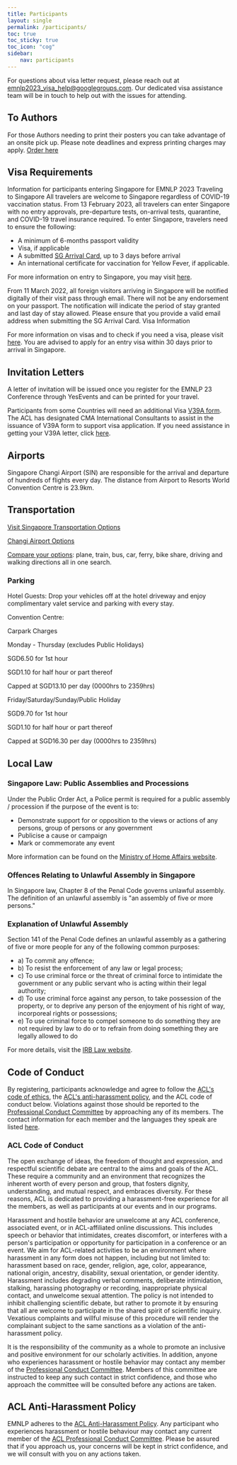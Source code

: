 ```yaml
---
title: Participants
layout: single
permalink: /participants/
toc: true
toc_sticky: true
toc_icon: "cog"
sidebar:
    nav: participants
---
```



For questions about visa letter request, please reach out at  [emnlp2023_visa_help@googlegroups.com](mailto:celine@nus.edu.sg). Our dedicated visa assistance team will be in touch to help out with the issues for attending.


## To Authors

For those Authors needing to print their posters you can take advantage of an onsite pick up. Please note deadlines and express printing charges may apply. [Order here](https://www.cma.sg/event/emnlp23/)


## Visa Requirements

Information for participants entering Singapore for EMNLP 2023 
Traveling to Singapore All travelers are welcome to Singapore regardless of COVID-19 vaccination status. From 13 February 2023, all travelers can enter Singapore with no entry approvals, pre-departure tests, on-arrival tests, quarantine, and COVID-19 travel insurance required. 
To enter Singapore, travelers need to ensure the following:

* A minimum of 6-months passport validity 
* Visa, if applicable 
* A submitted [SG Arrival Card](https://eservices.ica.gov.sg/sgarrivalcard/), up to 3 days before arrival  
* An international certificate for vaccination for Yellow Fever, if applicable.


For more information on entry to Singapore, you may visit [here](https://www.ica.gov.sg/enter-transit-depart/entering-singapore).



From 11 March 2022, all foreign visitors arriving in Singapore will be notified digitally of their visit pass through email. There will not be any endorsement on your passport. The notification will indicate the period of stay granted and last day of stay allowed. Please ensure that you provide a valid email address when submitting the SG Arrival Card. 
Visa Information 

For more information on visas and to check if you need a visa, please visit [here](https://www.ica.gov.sg/enter-transit-depart/entering-singapore/visa_requirements). You are advised to apply for an entry visa within 30 days prior to arrival in Singapore.




## Invitation Letters
A letter of invitation will be issued once you register for the EMNLP 23 Conference through YesEvents and can be printed for your travel. 


Participants from some Countries will need an additional Visa [V39A form](https://drive.google.com/file/d/101n0IyxzeS53HbcElWBqwbprS45MMH3Z/view). The ACL has designated CMA International Consultants to assist in the issuance of V39A form to support visa application. If you need assistance in getting your V39A letter, click [here](https://forms.gle/gwAP1Rhj5kejr7vY8).


## Airports

Singapore Changi Airport (SIN) are responsible for the arrival and departure of hundreds of flights every day.  The distance from Airport to Resorts World Convention Centre is 23.9km.
  


## Transportation

[Visit Singapore Transportation Options](https://www.visitsingapore.com/travel-guide-tips/getting-around/?cmp=SEM_STB-DC23-1015-SG-SEM_US_DC_ENG_NA_NONE_NONE_PM-GettingAround-NA_NA_GOOG_SEA_AO_Cross_XTG&gclid=CjwKCAjwyNSoBhA9EiwA5aYlbzum3cSywNAw_zM2PhqDwb3WO0fxua6u4CeF-_KbGd_p9-CQJ-t_2xoC5IsQAvD_BwE&gclsrc=aw.ds)


[Changi Airport Options](https://www.changiairport.com/en/airport-guide/transport/leaving-the-airport.html)

[Compare your options](https://www.rome2rio.com/): plane, train, bus, car, ferry, bike share, driving and walking directions all in one search.




### Parking 

Hotel Guests: 
Drop your vehicles off at the hotel driveway and enjoy complimentary valet service and parking with every stay.


Convention Centre: 

Carpark Charges

Monday - Thursday (excludes Public Holidays)

SGD6.50 for 1st hour

SGD1.10 for half hour or part thereof

Capped at SGD13.10 per day (0000hrs to 2359hrs)

Friday/Saturday/Sunday/Public Holiday

SGD9.70 for 1st hour

SGD1.10 for half hour or part thereof

Capped at SGD16.30 per day (0000hrs to 2359hrs)


## Local Law

### Singapore Law: Public Assemblies and Processions

Under the Public Order Act, a Police permit is required for a public assembly / procession if the purpose of the event is to:
- Demonstrate support for or opposition to the views or actions of any persons, group of persons or any government
- Publicise a cause or campaign
- Mark or commemorate any event

More information can be found on the [Ministry of Home Affairs website](https://www.mha.gov.sg/what-we-do/maintaining-law-and-order/maintaining-public-order#::text=Under%20the%20Public%20Order%20Act,Publicise%20a%20cause%20or%20campaign).

### Offences Relating to Unlawful Assembly in Singapore

In Singapore law, Chapter 8 of the Penal Code governs unlawful assembly. The definition of an unlawful assembly is "an assembly of five or more persons."

### Explanation of Unlawful Assembly

Section 141 of the Penal Code defines an unlawful assembly as a gathering of five or more people for any of the following common purposes:
- a) To commit any offence;
- b) To resist the enforcement of any law or legal process;
- c) To use criminal force or the threat of criminal force to intimidate the government or any public servant who is acting within their legal authority;
- d) To use criminal force against any person, to take possession of the property, or to deprive any person of the enjoyment of his right of way, incorporeal rights or possessions;
- e) To use criminal force to compel someone to do something they are not required by law to do or to refrain from doing something they are legally allowed to do

For more details, visit the [IRB Law website](https://irblaw.com.sg/learning-centre/offences-relating-to-unlawful-assembly-in-singapore/#::text=In%20Singapore%20law%2C%20Chapter%208,together%20can%20later%20become%20one).


## Code of Conduct

By registering, participants acknowledge and agree to follow the [ACL's code of ethics](https://www.aclweb.org/portal/content/acl-code-ethics), the [ACL's anti-harassment policy](https://www.aclweb.org/adminwiki/index.php?title=Anti-Harassment_Policy), and the ACL code of conduct below. Violations against those should be reported to the [Professional Conduct Committee](https://www.aclweb.org/adminwiki/index.php?title=Professional_Conduct_Committee) by approaching any of its members. The contact information for each member and the languages they speak are listed [here](https://www.aclweb.org/adminwiki/index.php?title=Professional_Conduct_Committee).

### ACL Code of Conduct

The open exchange of ideas, the freedom of thought and expression, and respectful scientific debate are central to the aims and goals of the ACL. These require a community and an environment that recognizes the inherent worth of every person and group, that fosters dignity, understanding, and mutual respect, and embraces diversity. For these reasons, ACL is dedicated to providing a harassment-free experience for all the members, as well as participants at our events and in our programs.

Harassment and hostile behavior are unwelcome at any ACL conference, associated event, or in ACL-affiliated online discussions. This includes speech or behavior that intimidates, creates discomfort, or interferes with a person's participation or opportunity for participation in a conference or an event. We aim for ACL-related activities to be an environment where harassment in any form does not happen, including but not limited to: harassment based on race, gender, religion, age, color, appearance, national origin, ancestry, disability, sexual orientation, or gender identity. Harassment includes degrading verbal comments, deliberate intimidation, stalking, harassing photography or recording, inappropriate physical contact, and unwelcome sexual attention. The policy is not intended to inhibit challenging scientific debate, but rather to promote it by ensuring that all are welcome to participate in the shared spirit of scientific inquiry. Vexatious complaints and willful misuse of this procedure will render the complainant subject to the same sanctions as a violation of the anti-harassment policy.

It is the responsibility of the community as a whole to promote an inclusive and positive environment for our scholarly activities. In addition, anyone who experiences harassment or hostile behavior may contact any member of the [Professional Conduct Committee](https://www.aclweb.org/adminwiki/index.php?title=Professional_Conduct_Committee). Members of this committee are instructed to keep any such contact in strict confidence, and those who approach the committee will be consulted before any actions are taken.

## ACL Anti-Harassment Policy

EMNLP adheres to the [ACL Anti-Harassment Policy](https://www.aclweb.org/adminwiki/index.php?title=Anti-Harassment_Policy). Any participant who experiences harassment or hostile behaviour may contact any current member of the [ACL Professional Conduct Committee](https://www.aclweb.org/adminwiki/index.php/Professional_Conduct_Committee). Please be assured that if you approach us, your concerns will be kept in strict confidence, and we will consult with you on any actions taken.


